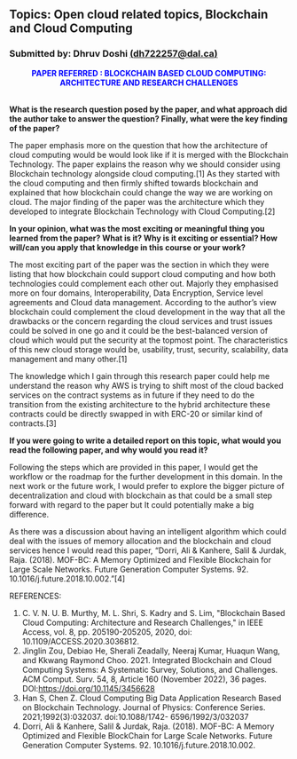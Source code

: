 ## Topics: Open cloud related topics, Blockchain and Cloud Computing 

### Submitted by: Dhruv Doshi [(dh722257@dal.ca)](mailto:dh722257@dal.ca) 

<div align="center" style="color:blue;">
    <strong><b>PAPER REFERRED : BLOCKCHAIN BASED CLOUD COMPUTING: ARCHITECTURE AND RESEARCH CHALLENGES</b></strong>
</div>
<br>

**What is the research question posed by the paper, and what approach did the author take to answer the question? Finally, what were the key finding of the paper?** 

The paper emphasis more on the question that how the architecture of cloud computing would be would look like if it is merged with the Blockchain Technology. The paper explains the reason why we should consider using Blockchain technology alongside cloud computing.[1] As they started with the cloud computing and then firmly shifted towards blockchain and explained that how blockchain could change the way we are working on cloud. The major finding of the paper was the architecture which they developed to integrate Blockchain Technology with Cloud Computing.[2] 

**In your opinion, what was the most exciting or meaningful thing you learned from the paper? What is it? Why is it exciting or essential? How will/can you apply that knowledge in this course or your work?** 

The most exciting part of the paper was the section in which they were listing that how blockchain could support cloud computing and how both technologies could complement each other out. Majorly they emphasised more on four domains, Interoperability, Data Encryption, Service level agreements and Cloud data management. According to the author’s view blockchain could complement the cloud development in the way that all the drawbacks or the concern regarding the cloud services and trust issues could be solved in one go and it could be the best-balanced version of cloud which would put the security at the topmost  point.  The  characteristics  of  this  new  cloud  storage  would  be,  usability,  trust,  security, scalability, data management and many other.[1] 

The knowledge which I gain through this research paper could help me understand the reason why AWS is trying to shift most of the cloud backed services on the contract systems as in future if they need to do the transition from the existing architecture to the hybrid architecture these contracts could be directly swapped in with ERC-20 or similar kind of contracts.[3] 

**If you were going to write a detailed report on this topic, what would you read the following paper, and why would you read it?** 

Following the steps which are provided in this paper, I would get the workflow or the roadmap for the further development in this domain. In the next work or the future work, I would prefer to explore the bigger picture of decentralization and cloud with blockchain as that could be a small step forward with regard to the paper but It could potentially make a big difference.  

As there was a discussion about having an intelligent algorithm which could deal with the issues of memory allocation and the blockchain and cloud services hence I would read this paper, “Dorri, Ali & Kanhere, Salil & Jurdak, Raja. (2018). MOF-BC: A Memory Optimized and Flexible Blockchain for Large Scale Networks. Future Generation Computer Systems. 92. 10.1016/j.future.2018.10.002.”[4] 

REFERENCES: 

1. C. V. N. U. B. Murthy, M. L. Shri, S. Kadry and S. Lim, "Blockchain Based Cloud Computing: Architecture and Research Challenges," in IEEE Access, vol. 8, pp. 205190-205205, 2020, doi: 10.1109/ACCESS.2020.3036812. 
1. Jinglin Zou, Debiao He, Sherali Zeadally, Neeraj Kumar, Huaqun Wang, and Kkwang Raymond Choo.  2021.  Integrated  Blockchain  and  Cloud  Computing  Systems:  A  Systematic  Survey, Solutions, and Challenges. ACM Comput. Surv. 54, 8, Article 160 (November 2022), 36 pages. DOI:https://doi.org/10.1145/3456628 
1. Han  S,  Chen  Z.  Cloud  Computing  Big  Data  Application  Research  Based  on  Blockchain Technology. Journal  of  Physics:  Conference  Series.  2021;1992(3):032037.  doi:10.1088/1742- 6596/1992/3/032037 
1. Dorri,  Ali  &  Kanhere,  Salil  &  Jurdak,  Raja.  (2018).  MOF-BC:  A  Memory  Optimized  and Flexible  BlockChain  for  Large  Scale  Networks.  Future  Generation  Computer  Systems.  92. 10.1016/j.future.2018.10.002. 
